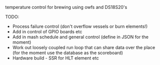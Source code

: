 temperature control for brewing using owfs and DS18S20's

TODO:

- Process failure control (don't overflow vessels or burn elements!)
- Add in control of GPIO boards etc
- Add in mash schedule and general control (define in JSON for the moment)
- Work out loosely coupled run loop that can share data over the place (for the moment use the database as the scoreboard)
- Hardware build - SSR for HLT element etc

